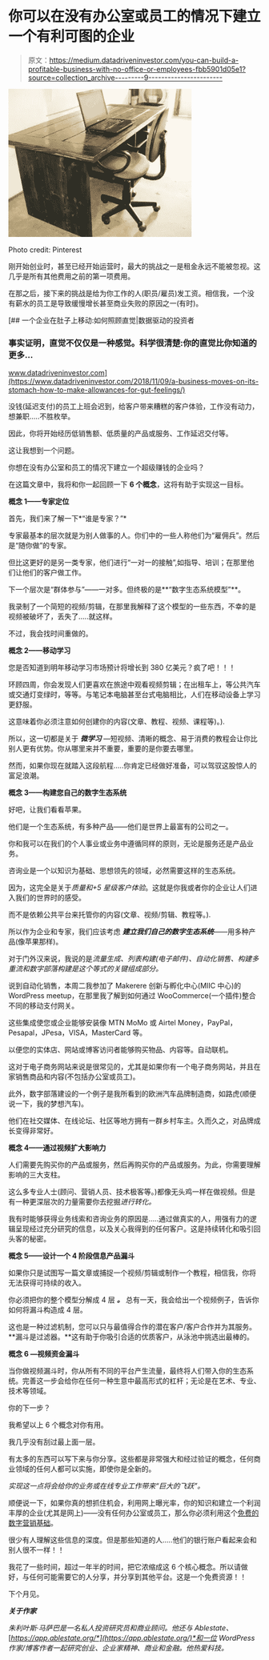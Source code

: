 # 你可以在没有办公室或员工的情况下建立一个有利可图的企业

> 原文：<https://medium.datadriveninvestor.com/you-can-build-a-profitable-business-with-no-office-or-employees-fbb5901d05e1?source=collection_archive---------9----------------------->

![](img/f1d4057b857d9ac6c6cf4b1e8dff7f1a.png)

Photo credit: Pinterest

刚开始创业时，甚至已经开始运营时，最大的挑战之一是租金永远不能被忽视。这几乎是所有其他费用之前的第一项费用。

在那之后，接下来的挑战是给为你工作的人(职员/雇员)发工资。相信我，一个没有薪水的员工是导致缓慢增长甚至商业失败的原因之一(有时)。

[](https://www.datadriveninvestor.com/2018/11/09/a-business-moves-on-its-stomach-how-to-make-allowances-for-gut-feelings/) [## 一个企业在肚子上移动:如何照顾直觉|数据驱动的投资者

### 事实证明，直觉不仅仅是一种感觉。科学很清楚:你的直觉比你知道的更多…

www.datadriveninvestor.com](https://www.datadriveninvestor.com/2018/11/09/a-business-moves-on-its-stomach-how-to-make-allowances-for-gut-feelings/) 

没钱(延迟支付)的员工上班会迟到，给客户带来糟糕的客户体验，工作没有动力，想兼职…..不胜枚举。

因此，你将开始经历低销售额、低质量的产品或服务、工作延迟交付等。

这让我想到一个问题。

你想在没有办公室和员工的情况下建立一个超级赚钱的企业吗？

在这篇文章中，我将和你一起回顾一下 **6 个概念**，这将有助于实现这一目标。

**概念 1——专家定位**

首先，我们来了解一下*“谁是专家？”*

专家最基本的层次就是为别人做事的人。你们中的一些人称他们为“雇佣兵”。然后是“随你做”的专家。

但比这更好的是另一类专家，他们进行“一对一的接触”,如指导、培训；在那里他们让他们的客户做工作。

下一个层次是“群体参与”——一对多。但终极的是**“数字生态系统模型”**。

我录制了一个简短的视频/剪辑，在那里我解释了这个模型的一些东西，不幸的是视频被破坏了，丢失了…..就这样。

不过，我会找时间重做的。

**概念 2——移动学习**

您是否知道到明年移动学习市场预计将增长到 380 亿美元？疯了吧！！！

环顾四周，你会发现人们更喜欢在旅途中观看视频剪辑；在出租车上，等公共汽车或交通灯变绿时，等等。与笔记本电脑甚至台式电脑相比，人们在移动设备上学习更舒服。

这意味着你必须注意如何创建你的内容(文章、教程、视频、课程等)。).

所以，这一切都是关于 ***微学习*** —短视频、清晰的概念、易于消费的教程会让你比别人更有优势。你从哪里来并不重要，重要的是你要去哪里。

然而，如果你现在就踏入这段航程…..你肯定已经做好准备，可以驾驭这股惊人的富足浪潮。

**概念 3——构建您自己的数字生态系统**

好吧，让我们看看苹果。

他们是一个生态系统，有多种产品——他们是世界上最富有的公司之一。

你和我可以在我们的个人事业或业务中遵循同样的原则，无论是服务还是产品业务。

咨询业是一个以知识为基础、思想领先的领域，必然需要这样的生态系统。

因为，这完全是关于*质量和+5 星级客户体验*。这就是你我或者你的企业让人们进入我们的世界时的感受。

而不是依赖公共平台来托管你的内容(文章、视频/剪辑、教程等。).

所以作为企业和专家，我们应该考虑 ***建立我们自己的数字生态系统***——用多种产品(像苹果那样)。

对于门外汉来说，我说的是*流量生成、列表构建(电子邮件)、自动化销售、构建多重流和数字部落构建是这个等式的关键组成部分。*

说到自动化销售，本周二我参加了 Makerere 创新与孵化中心(MIIC 中心)的 WordPress meetup，在那里我了解到如何通过 WooCommerce(一个插件)整合不同的移动支付网关。

这些集成使您或企业能够安装像 MTN MoMo 或 Airtel Money，PayPal，Pesapal，JPesa，VISA，MasterCard 等。

以便您的实体店、网站或博客访问者能够购买物品、内容等。自动联机。

这对于电子商务网站来说是很常见的，尤其是如果你有一个电子商务网站，并且在家销售商品和内容(不包括办公室或员工)。

此外，数字部落建设的一个例子是我所看到的欧洲汽车品牌制造商，如路虎(顺便说一下，我的梦想汽车)。

他们在社交媒体、在线论坛、社区等地方拥有一群乡村车主。久而久之，对品牌成长变得非常好。

**概念 4——通过视频扩大影响力**

人们需要先购买你的产品或服务，然后再购买你的产品或服务。为此，你需要理解影响的三大支柱。

这么多专业人士(顾问、营销人员、技术极客等。)都像无头鸡一样在做视频。但是有一种更深层次的力量需要你去挖掘*进行转化。*

我有时能够获得业务线索和咨询业务的原因是…..通过做真实的人，用强有力的逻辑呈现经过充分研究的信息，以及关心我得到的任何客户。这是持续转化和吸引回头客的秘密。

**概念 5——设计一个 4 阶段信息产品漏斗**

如果你只是试图写一篇文章或捕捉一个视频/剪辑或制作一个教程，相信我，你将无法获得可持续的收入。

你必须把你的整个模型分解成 4 层 ***。*** 总有一天，我会给出一个视频例子，告诉你如何将漏斗构造成 4 层。

这也是一种过滤机制，您可以只与最值得合作的潜在客户/客户合作并为其服务。**漏斗是过滤器。**这有助于你吸引合适的优质客户，从泳池中挑选出最棒的。

**概念 6 —视频资金漏斗**

当你做视频漏斗时，你从所有不同的平台产生流量，最终将人们带入你的生态系统。完善这一步会给你在任何一种生意中最高形式的杠杆；无论是在艺术、专业、技术等领域。

你的下一步？

我希望以上 6 个概念对你有用。

我几乎没有刮过最上面一层。

有太多的东西可以写下来与你分享。这些都是非常强大和经过验证的概念，任何商业领域的任何人都可以实施，即使你是全新的。

*实现这一点将会给你的业务或在线专业工作带来“巨大的飞跃”。*

顺便说一下，如果你真的想抓住机会，利用网上曝光率，你的知识和建立一个利润丰厚的企业(尤其是网上)——没有任何办公室或员工，那么你必须利用这个[免费的数字营销基础](https://learndigital.withgoogle.com/digitalskills)。

很少有人理解这些信息的深度。但是那些知道的人…..他们的银行账户看起来会和别人很不一样！！

我花了一些时间，超过一年半的时间，把它浓缩成这 6 个核心概念。所以请做好，与任何可能需要它的人分享，并分享到其他平台。这是一个免费资源！！

下个月见。

***关于作家***

*朱利叶斯·马萨巴是一名私人投资研究员和商业顾问。他还与 Ablestate、*[*https://app.ablestate.org/*](https://app.ablestate.org/)*和一位 WordPress 作家/博客作者一起研究创业、企业家精神、商业和金融。他热爱科技。*